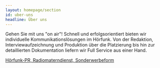 ```yaml
---
layout: homepage/section
id: uber-uns
headline: Über uns
---
```


Gehen Sie mit uns "on air"! Schnell und erfolgsorientiert bieten wir individuelle Kommunikationslösungen im Hörfunk. Von der Redaktion, Interviewaufzeichnung
und Produktion über die Platzierung bis hin zur detaillierten Dokumentation liefern wir Full Service aus einer Hand.

[Hörfunk-PR, Radiomaterndienst, Sonderwerbeform](/uber-uns)
